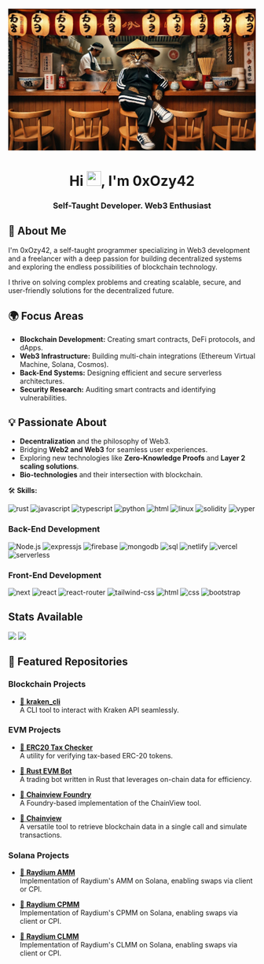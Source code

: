 ![MasterHead](https://raw.githubusercontent.com/0xOzy42/0xOzy42/refs/heads/main/cat_ramen.jpg)

<h1 align="center">Hi <img src="https://media.giphy.com/media/hvRJCLFzcasrR4ia7z/giphy.gif" width="29px" height="30px" />, I'm 0xOzy42</h1>
<h3 align="center">Self-Taught Developer. Web3 Enthusiast</h3>

## 🚀 About Me

I'm 0xOzy42, a self-taught programmer specializing in Web3 development and a freelancer with a deep passion for building decentralized systems and exploring the endless possibilities of blockchain technology.

I thrive on solving complex problems and creating scalable, secure, and user-friendly solutions for the decentralized future.

## 🌍 Focus Areas

- **Blockchain Development:** Creating smart contracts, DeFi protocols, and dApps.
- **Web3 Infrastructure:** Building multi-chain integrations (Ethereum Virtual Machine, Solana, Cosmos).
- **Back-End Systems:** Designing efficient and secure serverless architectures.
- **Security Research:** Auditing smart contracts and identifying vulnerabilities.

## 💡 Passionate About

- **Decentralization** and the philosophy of Web3.
- Bridging **Web2 and Web3** for seamless user experiences.
- Exploring new technologies like **Zero-Knowledge Proofs** and **Layer 2 scaling solutions**.
- **Bio-technologies** and their intersection with blockchain.

🛠️ **Skills:**

![rust](https://img.shields.io/badge/Rust-000000?style=for-the-badge&logo=rust&logoColor=white)
![javascript](https://img.shields.io/badge/JavaScript-F7DF1E?style=for-the-badge&logo=javascript&logoColor=black)
![typescript](https://img.shields.io/badge/TypeScript-3178C6?style=for-the-badge&logo=typescript&logoColor=white)
![python](https://img.shields.io/badge/Python-3776AB?style=for-the-badge&logo=python&logoColor=white)
![html](https://img.shields.io/badge/HTML5-E34F26?style=for-the-badge&logo=html5&logoColor=white)
![linux](https://img.shields.io/badge/Linux-FCC624?style=for-the-badge&logo=linux&logoColor=black)
![solidity](https://img.shields.io/badge/Solidity-363636?style=for-the-badge&logo=solidity&logoColor=white)
![vyper](https://img.shields.io/badge/Vyper-2980B9?style=for-the-badge&logo=ethereum&logoColor=white)

### Back-End Development

![Node.js](https://img.shields.io/badge/Node_Js-339933?style=for-the-badge&logo=nodedotjs&logoColor=white)
![expressjs](https://img.shields.io/badge/Express_Js-CA4245?style=for-the-badge&logo=express&logoColor=white)
![firebase](https://img.shields.io/badge/Firebase-ffaa00?style=for-the-badge&logo=Firebase&logoColor=white)
![mongodb](https://img.shields.io/badge/Mongodb-47A248?style=for-the-badge&logo=mongodb&logoColor=white)
![sql](https://img.shields.io/badge/MySql-205375?style=for-the-badge&logo=mysql&logoColor=white)
![netlify](https://img.shields.io/badge/Netlify-00C7B7?style=for-the-badge&logo=netlify&logoColor=white)
![vercel](https://img.shields.io/badge/Vercel-000000?style=for-the-badge&logo=vercel&logoColor=white)
![serverless](https://img.shields.io/badge/Serverless-FD5750?style=for-the-badge&logo=serverless&logoColor=white)

### Front-End Development

![next](https://img.shields.io/badge/Next_JS-20232A?style=for-the-badge&logo=vercel&logoColor=61DAFB)
![react](https://img.shields.io/badge/React_Js-339933?style=for-the-badge&logo=react&logoColor=61DAFB)
![react-router](https://img.shields.io/badge/React_Router-CA4245?style=for-the-badge&logo=react-router&logoColor=white)
![tailwind-css](https://img.shields.io/badge/Tailwind_CSS-0081CB?style=for-the-badge&logo=tailwindcss&logoColor=white)
![html](https://img.shields.io/badge/HTML5-E34F26?style=for-the-badge&logo=html5&logoColor=white)
![css](https://img.shields.io/badge/CSS3-1572B6?style=for-the-badge&logo=css3&logoColor=white)
![bootstrap](https://img.shields.io/badge/Bootstrap-563D7C?style=for-the-badge&logo=bootstrap&logoColor=white)

## Stats Available

<img width=400 src='https://github-readme-stats.vercel.app/api?username=0xOzy42&theme=vue-dark&show_icons=true&hide_border=true&count_private=true' />
<img width=400 src='https://github-readme-stats.vercel.app/api/top-langs/?username=0xOzy42&theme=vue-dark&show_icons=true&hide_border=true&layout=compact' />

## 📂 Featured Repositories

### Blockchain Projects

- [🔗 **kraken_cli**](https://github.com/0xOzy42/kraken_cli)  
  A CLI tool to interact with Kraken API seamlessly.

### EVM Projects

- [🔗 **ERC20 Tax Checker**](https://github.com/0xOzy42/erc20_tax_checker)  
  A utility for verifying tax-based ERC-20 tokens.

- [🔗 **Rust EVM Bot**](https://github.com/0xOzy42/rust_evm_bot)  
  A trading bot written in Rust that leverages on-chain data for efficiency.

- [🔗 **Chainview Foundry**](https://github.com/0xOzy42/chainview_foundry)  
  A Foundry-based implementation of the ChainView tool.

- [🔗 **Chainview**](https://github.com/Cvg-Finance/ChainView)  
  A versatile tool to retrieve blockchain data in a single call and simulate transactions.

### Solana Projects

- [🔗 **Raydium AMM**](https://github.com/0xOzy42/raydium_amm)  
  Implementation of Raydium's AMM on Solana, enabling swaps via client or CPI.

- [🔗 **Raydium CPMM**](https://github.com/0xOzy42/raydium_cpmm)  
  Implementation of Raydium's CPMM on Solana, enabling swaps via client or CPI.

- [🔗 **Raydium CLMM**](https://github.com/0xOzy42/raydium_clmm)  
  Implementation of Raydium's CLMM on Solana, enabling swaps via client or CPI.
